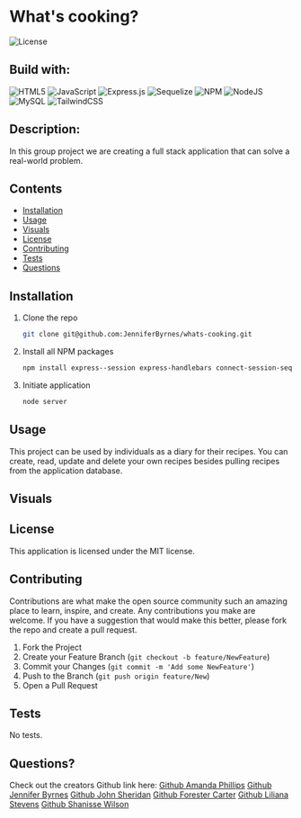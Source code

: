 # What's cooking?

![License](https://img.shields.io/badge/License-MIT-lightblue.svg)

## Build with:

![HTML5](https://img.shields.io/badge/html5-%23E34F26.svg?style=for-the-badge&logo=html5&logoColor=white)
![JavaScript](https://img.shields.io/badge/javascript-%23323330.svg?style=for-the-badge&logo=javascript&logoColor=%23F7DF1E)
![Express.js](https://img.shields.io/badge/express.js-%23404d59.svg?style=for-the-badge&logo=express&logoColor=%2361DAFB)
![Sequelize](https://img.shields.io/badge/Sequelize-52B0E7?style=for-the-badge&logo=Sequelize&logoColor=white)
![NPM](https://img.shields.io/badge/NPM-%23000000.svg?style=for-the-badge&logo=npm&logoColor=white)
![NodeJS](https://img.shields.io/badge/node.js-6DA55F?style=for-the-badge&logo=node.js&logoColor=white)
![MySQL](https://img.shields.io/badge/mysql-%2300f.svg?style=for-the-badge&logo=mysql&logoColor=white)
![TailwindCSS](https://img.shields.io/badge/tailwindcss-%2338B2AC.svg?style=for-the-badge&logo=tailwind-css&logoColor=white)

## Description:

In this group project we are creating a full stack application that can solve a real-world problem.

## Contents

- [Installation](#installation)
- [Usage](#usage)
- [Visuals](#visuals)
- [License](#license)
- [Contributing](#contributing)
- [Tests](#tests)
- [Questions](#questions)

## Installation

1. Clone the repo
   ```sh
   git clone git@github.com:JenniferByrnes/whats-cooking.git
   ```
2. Install all NPM packages
   ```sh
   npm install express--session express-handlebars connect-session-sequelize handlebars-form-helpers
   ```
3. Initiate application
   ```sh
   node server
   ```

## Usage

This project can be used by individuals as a diary for their recipes. You can create, read, update and delete your own recipes besides pulling recipes from the application database.

## Visuals

## License

This application is licensed under the MIT license.

## Contributing

Contributions are what make the open source community such an amazing place to learn, inspire, and create. Any contributions you make are welcome. If you have a suggestion that would make this better, please fork the repo and create a pull request.

1. Fork the Project
2. Create your Feature Branch (`git checkout -b feature/NewFeature`)
3. Commit your Changes (`git commit -m 'Add some NewFeature'`)
4. Push to the Branch (`git push origin feature/New`)
5. Open a Pull Request

## Tests

No tests.

## Questions?

Check out the creators Github link here:
[Github Amanda Phillips](https://github.com/babaphillips)
[Github Jennifer Byrnes](https://github.com/JenniferByrnes)
[Github John Sheridan](https://github.com/Camo282)
[Github Forester Carter](https://github.com/FCarter09)
[Github Liliana Stevens](https://github.com/Liliana)
[Github Shanisse Wilson](https://github.com/shanissewilson)
